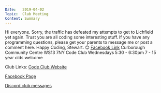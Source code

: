 ```yaml
---
Date:   2019-04-02
Topic:  Club Meeting
Content: Summary
---
```

Hi everyone. Sorry, the traffic has defeated my attempts to get to Lichfield yet again. Trust you are all coding some interesting stuff. If you have any programming questions, please get your parents to message me or post a comment here. Happy Coding, Stewart. 😊
[Facebook Link](https://www.facebook.com/1481985248595237/posts/1980617465398677/)
Curborough Community Centre
WS13 7NY
Code Club
Wednesdays 5:30 - 6:30pm
7 - 15 year olds welcome

Club Links:
[Code Club Website](https://lichfield-code-club.github.io/)

[Facebook Page](https://www.facebook.com/LichfieldCoders)

[Discord club messages](https://discord.gg/szz6xGK)
